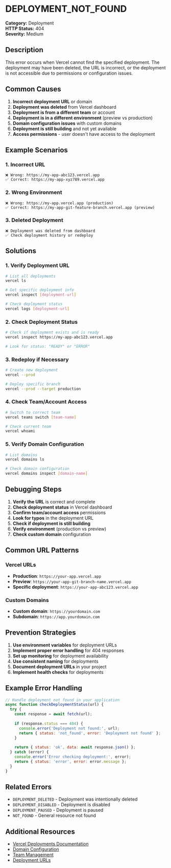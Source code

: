 # DEPLOYMENT_NOT_FOUND

**Category:** Deployment  
**HTTP Status:** 404  
**Severity:** Medium

## Description

This error occurs when Vercel cannot find the specified deployment. The deployment may have been deleted, the URL is incorrect, or the deployment is not accessible due to permissions or configuration issues.

## Common Causes

1. **Incorrect deployment URL** or domain
2. **Deployment was deleted** from Vercel dashboard
3. **Deployment is from a different team** or account
4. **Deployment is in a different environment** (preview vs production)
5. **Domain configuration issues** with custom domains
6. **Deployment is still building** and not yet available
7. **Access permissions** - user doesn't have access to the deployment

## Example Scenarios

### 1. Incorrect URL
```
❌ Wrong: https://my-app-abc123.vercel.app
✅ Correct: https://my-app-xyz789.vercel.app
```

### 2. Wrong Environment
```
❌ Wrong: https://my-app.vercel.app (production)
✅ Correct: https://my-app-git-feature-branch.vercel.app (preview)
```

### 3. Deleted Deployment
```
❌ Deployment was deleted from dashboard
✅ Check deployment history or redeploy
```

## Solutions

### 1. Verify Deployment URL
```bash
# List all deployments
vercel ls

# Get specific deployment info
vercel inspect [deployment-url]

# Check deployment status
vercel logs [deployment-url]
```

### 2. Check Deployment Status
```bash
# Check if deployment exists and is ready
vercel inspect https://my-app-abc123.vercel.app

# Look for status: "READY" or "ERROR"
```

### 3. Redeploy if Necessary
```bash
# Create new deployment
vercel --prod

# Deploy specific branch
vercel --prod --target production
```

### 4. Check Team/Account Access
```bash
# Switch to correct team
vercel teams switch [team-name]

# Check current team
vercel whoami
```

### 5. Verify Domain Configuration
```bash
# List domains
vercel domains ls

# Check domain configuration
vercel domains inspect [domain-name]
```

## Debugging Steps

1. **Verify the URL** is correct and complete
2. **Check deployment status** in Vercel dashboard
3. **Confirm team/account access** permissions
4. **Look for typos** in the deployment URL
5. **Check if deployment is still building**
6. **Verify environment** (production vs preview)
7. **Check custom domain** configuration

## Common URL Patterns

### Vercel URLs
- **Production**: `https://your-app.vercel.app`
- **Preview**: `https://your-app-git-branch-name.vercel.app`
- **Specific deployment**: `https://your-app-abc123.vercel.app`

### Custom Domains
- **Custom domain**: `https://yourdomain.com`
- **Subdomain**: `https://app.yourdomain.com`

## Prevention Strategies

1. **Use environment variables** for deployment URLs
2. **Implement proper error handling** for 404 responses
3. **Set up monitoring** for deployment availability
4. **Use consistent naming** for deployments
5. **Document deployment URLs** in your project
6. **Implement health checks** for deployments

## Example Error Handling

```javascript
// Handle deployment not found in your application
async function checkDeploymentStatus(url) {
  try {
    const response = await fetch(url);
    
    if (response.status === 404) {
      console.error('Deployment not found:', url);
      return { status: 'not_found', error: 'Deployment not found' };
    }
    
    return { status: 'ok', data: await response.json() };
  } catch (error) {
    console.error('Error checking deployment:', error);
    return { status: 'error', error: error.message };
  }
}
```

## Related Errors

- `DEPLOYMENT_DELETED` - Deployment was intentionally deleted
- `DEPLOYMENT_DISABLED` - Deployment is disabled
- `DEPLOYMENT_PAUSED` - Deployment is paused
- `NOT_FOUND` - General resource not found

## Additional Resources

- [Vercel Deployments Documentation](https://vercel.com/docs/deployments)
- [Domain Configuration](https://vercel.com/docs/domains)
- [Team Management](https://vercel.com/docs/teams)
- [Deployment URLs](https://vercel.com/docs/deployments/overview#deployment-urls)